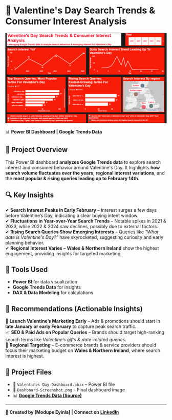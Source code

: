 # 🎯 Valentine's Day Search Trends & Consumer Interest Analysis 
![Valentine's Day Dashboard](https://github.com/Mo-Dupe/Valentines-Day-Search-Trends-Analysis/blob/main/Valentine's%20Day%20Dashboard%20Final.png)  

📊 **Power BI Dashboard | Google Trends Data**  

## 📌 Project Overview  
This Power BI dashboard **analyzes Google Trends data** to explore search interest and consumer behavior around Valentine's Day. It highlights **how search volume fluctuates over the years**, **regional interest variations**, and the **most popular & rising queries leading up to February 14th**.  


## 🔍 Key Insights  
✔ **Search Interest Peaks in Early February** – Interest surges a few days before Valentine’s Day, indicating a clear buying intent window.  
✔ **Fluctuations in Year-over-Year Search Trends** – Notable spikes in 2021 & 2023, while 2022 & 2024 saw declines, possibly due to external factors.  
✔ **Rising Search Queries Show Emerging Interests** – Queries like *"What date is Valentine's Day?"* have skyrocketed, suggesting curiosity and early planning behavior.  
✔ **Regional Interest Varies** – **Wales & Northern Ireland** show the highest engagement, providing insights for targeted marketing.  

## 🔨 Tools Used  
- **Power BI** for data visualization  
- **Google Trends Data** for insights  
- **DAX & Data Modeling** for calculations  

## 📌 Recommendations (Actionable Insights)  
📢 **Launch Valentine’s Marketing Early** – Ads & promotions should start in **late January or early February** to capture peak search traffic.  
📈 **SEO & Paid Ads on Popular Queries** – Brands should target high-ranking search terms like *Valentine’s gifts & date-related queries*.  
🎯 **Regional Targeting** – E-commerce brands & service providers should focus their marketing budget on **Wales & Northern Ireland**, where search interest is highest.  

## 📁 Project Files  
- 📂 `Valentines-Day-Dashboard.pbix` – Power BI file  
- 📸 `Dashboard-Screenshot.png` – Final dashboard image  
- 📊 **[Google Trends Data (Source)](https://trends.google.com/trends/explore?date=today%205-y&geo=GB&q=valentine%27s%20day&hl=en-US)**   

---

🎯 **Created by [Modupe Eyinla] | Connect on [LinkedIn](https://www.linkedin.com/in/modupeeyinla/)**

